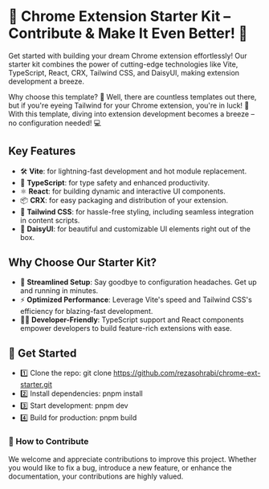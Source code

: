 # 🚀 Chrome Extension Starter Kit – Contribute & Make It Even Better! 🎉

Get started with building your dream Chrome extension effortlessly! Our starter kit combines the power of cutting-edge technologies like Vite, TypeScript, React, CRX, Tailwind CSS, and DaisyUI, making extension development a breeze.

Why choose this template? 🤔 Well, there are countless templates out there, but if you're eyeing Tailwind for your Chrome extension, you're in luck! 🎉 With this template, diving into extension development becomes a breeze – no configuration needed! 💻

## Key Features
- 🛠️ **Vite**: for lightning-fast development and hot module replacement.
- 🧰 **TypeScript**: for type safety and enhanced productivity.
- ⚛️ **React**: for building dynamic and interactive UI components.
- 📦 **CRX**: for easy packaging and distribution of your extension.
- 🎨 **Tailwind CSS**: for hassle-free styling, including seamless integration in content scripts.
- 🌼 **DaisyUI**: for beautiful and customizable UI elements right out of the box.

## Why Choose Our Starter Kit?
- 🚀 **Streamlined Setup**: Say goodbye to configuration headaches. Get up and running in minutes.
- ⚡ **Optimized Performance**: Leverage Vite's speed and Tailwind CSS's efficiency for blazing-fast development.
- 👩‍💻 **Developer-Friendly**: TypeScript support and React components empower developers to build feature-rich extensions with ease.

## 🚀 Get Started
- 1️⃣ Clone the repo: git clone https://github.com/rezasohrabi/chrome-ext-starter.git
- 2️⃣ Install dependencies: pnpm install
- 3️⃣ Start development: pnpm dev
- 4️⃣ Build for production: pnpm build

### 🤝 How to Contribute
We welcome and appreciate contributions to improve this project. Whether you would like to fix a bug, introduce a new feature, or enhance the documentation, your contributions are highly valued.
